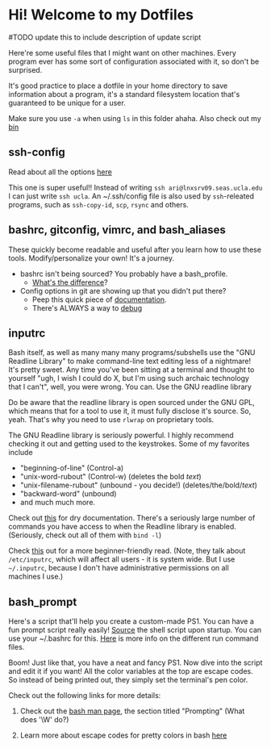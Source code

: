 # Hi! Welcome to my Dotfiles
#TODO update this to include description of update script

Here're some useful files that I might want on other machines. Every
program ever has some sort of configuration associated with it, so don't
be surprised.

It's good practice to place a dotfile in your home directory to save
information about a program, it's a standard filesystem location that's
guaranteed to be unique for a user.

Make sure you use `-a` when using `ls` in this folder ahaha. Also check out my [bin](https://github.com/AriSweedler/bin/blob/master/README.md)

## ssh-config
Read about all the options [here](https://www.ssh.com/ssh/config/)

This one is super useful!! Instead of writing
`ssh ari@lnxsrv09.seas.ucla.edu` I can just write `ssh ucla`.
An ~/.ssh/config file is also used by `ssh`-releated programs, such as
`ssh-copy-id`, `scp`, `rsync` and others.

## bashrc, gitconfig, vimrc, and bash_aliases
These quickly become readable and useful after you learn how to use
these tools. Modify/personalize your own! It's a journey.

 * bashrc isn't being sourced? You probably have a bash_profile.
    * [What's the difference](https://serverfault.com/questions/261802/what-are-the-functional-differences-between-profile-bash-profile-and-bashrc)?
 * Config options in git are showing up that you didn't put there?
    * Peep this quick piece of [documentation](https://git-scm.com/docs/git-config#git-config---global).
    * There's ALWAYS a way to [debug](https://git-scm.com/docs/git-config#git-config---show-origin)

## inputrc
Bash itself, as well as many many many programs/subshells use the "GNU
Readline Library" to make command-line text editing less of a nightmare!
It's pretty sweet. Any time you've been sitting at a terminal and
thought to yourself "ugh, I wish I could do X, but I'm using such
archaic technology that I can't", well, you were wrong. You can. Use the
GNU readline library

Do be aware that the readline library is open sourced under the GNU GPL,
which means that for a tool to use it, it must fully disclose it's
source. So, yeah. That's why you need to use `rlwrap` on proprietary
tools.

The GNU Readline library is seriously powerful. I highly recommend
checking it out and getting used to the keystrokes. Some of my favorites
include
 * "beginning-of-line" (Control-a)
 * "unix-word-rubout" (Control-w) (deletes the bold *text*)
 * "unix-filename-rubout" (unbound - you decide!) (deletes/the/bold/*text*)
 * "backward-word" (unbound)
 * and much much more.

Check out [this](https://www.gnu.org/software/bash/manual/html_node/Readline-Init-File.html) for dry documentation. There's a seriously large number of
commands you have access to when the Readline library is enabled.
(Seriously, check out all of them with `bind -l`)

Check [this](https://www.computerhope.com/unix/bash/bind.htm) out for a
more beginner-friendly read. (Note, they talk about `/etc/inputrc`,
which will affect all users - it is system wide. But I use `~/.inputrc`,
because I don't have administrative permissions on all machines I use.)

## bash\_prompt

Here's a script that'll help you create a custom-made PS1. You can have a fun prompt script really easily! [Source](https://stackoverflow.com/questions/45761508/whats-the-difference-between-script-or-source-script-bash-script) the shell script upon startup. You can use your ~/.bashrc for this. [Here](https://unix.stackexchange.com/questions/129143/what-is-the-purpose-of-bashrc-and-how-does-it-work) is more info on the different run command files.

Boom! Just like that, you have a neat and fancy PS1. Now dive into the script and edit it if you want! All the color variables at the top are escape codes. So instead of being printed out, they simply set the terminal's pen color.

Check out the following links for more details:

1. Check out the [bash man page](https://linux.die.net/man/1/bash), the section titled "Prompting" (What does '\W' do?)

1. Learn more about escape codes for pretty colors in bash [here](https://misc.flogisoft.com/bash/tip_colors_and_formatting)
